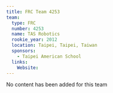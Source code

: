 ```yaml
---
title: FRC Team 4253
team:
  type: FRC
  number: 4253
  name: TAS Robotics
  rookie_year: 2012
  location: Taipei, Taipei, Taiwan
  sponsors:
    - Taipei American School
  links:
    Website: 
---
```

No content has been added for this team
